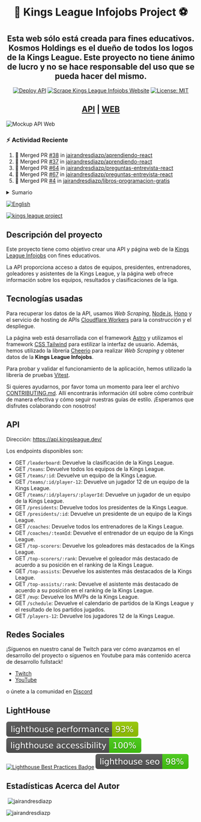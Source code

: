 <div align="center">
<h1>👑 Kings League Infojobs Project ⚽️</h1>
<h2>Esta web sólo está creada para fines educativos. Kosmos Holdings es el dueño de todos los logos de la Kings League. Este proyecto no tiene ánimo de lucro y no se hace responsable del uso que se pueda hacer del mismo.</h2>

[![Deploy API](https://github.com/jairandresdiazp/kings-league-project/actions/workflows/deploy-api.yml/badge.svg?branch=main)](https://github.com/jairandresdiazp/kings-league-project/actions/workflows/deploy-api.yml) [![Scrape Kings League Infojobs Website](https://github.com/jairandresdiazp/kings-league-project/actions/workflows/scrape-kings-league-web.yml/badge.svg?branch=main)](https://github.com/jairandresdiazp/kings-league-project/actions/workflows/scrape-kings-league-web.yml) [![License: MIT](https://img.shields.io/badge/License-MIT-yellow.svg)](https://opensource.org/licenses/MIT)

<h2><a href='https://api.kingsleague.dev/'>API</a> | <a href='https://kingsleague.dev'>WEB</a></h2>
</div>

![Mockup API Web](assets/static/ui-mockup-web-api.png)

### :zap: Actividad Reciente

<!--START_SECTION:activity-->
1. 🎉 Merged PR [#38](https://github.com/jairandresdiazp/aprendiendo-react/pull/38) in [jairandresdiazp/aprendiendo-react](https://github.com/jairandresdiazp/aprendiendo-react)
2. 🎉 Merged PR [#37](https://github.com/jairandresdiazp/aprendiendo-react/pull/37) in [jairandresdiazp/aprendiendo-react](https://github.com/jairandresdiazp/aprendiendo-react)
3. 🎉 Merged PR [#64](https://github.com/jairandresdiazp/preguntas-entrevista-react/pull/64) in [jairandresdiazp/preguntas-entrevista-react](https://github.com/jairandresdiazp/preguntas-entrevista-react)
4. 🎉 Merged PR [#67](https://github.com/jairandresdiazp/preguntas-entrevista-react/pull/67) in [jairandresdiazp/preguntas-entrevista-react](https://github.com/jairandresdiazp/preguntas-entrevista-react)
5. 🎉 Merged PR [#4](https://github.com/jairandresdiazp/libros-programacion-gratis/pull/4) in [jairandresdiazp/libros-programacion-gratis](https://github.com/jairandresdiazp/libros-programacion-gratis)
<!--END_SECTION:activity-->


<details>
  <summary>Sumario</summary>
  <ol>
    <li>
      <a href="#descripción-del-proyecto">Descripción del proyecto</a>
    </li>
    <li>
      <a href="#tecnologías-usadas">Tecnologías usadas</a>
    </li>
    <li><a href="#api">API</a></li>
    <li><a href="#redes-sociales">Redes sociales</a></li>
		<li><a href="#lighthouse">Lighthouse</a></li>
		<li><a href="#estadísticas-acerca-del-autor">Estadísticas Acerca del Autor</a></li>
  </ol>
</details>



[![English](https://img.shields.io/badge/language-English-blue.svg)](README.en.md)

[![kings league project](https://jordinodejs.vercel.app/api/pin/?username=jairandresdiazp&repo=kings-league-project&theme=calm&bg_color=ff7b25&title_color=000000&icon_color=d64161&border_color=d64161&text_color=eeeee4)](https://github.com/jairandresdiazp/kings-league-project)


## Descripción del proyecto

Este proyecto tiene como objetivo crear una API y página web de la [Kings League Infojobs](https://kingsleague.pro) con fines educativos.

La API proporciona acceso a datos de equipos, presidentes, entrenadores, goleadores y asistentes de la Kings League, y la página web ofrece información sobre los equipos, resultados y clasificaciones de la liga.

## Tecnologías usadas

Para recuperar los datos de la API, usamos *Web Scraping*, [Node.js](https://nodejs.org/es/), [Hono](https://honojs.dev/) y el servicio de hosting de APIs [Cloudflare Workers](https://workers.cloudflare.com/) para la construcción y el despliegue.

La página web está desarrollada con el framework [Astro](https://astro.build/) y utilizamos el framework [CSS Tailwind](https://tailwindcss.com/) para estilizar la interfaz de usuario. Además, hemos utilizado la librería [Cheerio](https://github.com/cheeriojs/cheerio) para realizar *Web Scraping* y obtener datos de la **Kings League Infojobs**.

Para probar y validar el funcionamiento de la aplicación, hemos utilizado la librería de pruebas [Vitest](https://vitest.dev/).

Si quieres ayudarnos, por favor toma un momento para leer el archivo [CONTRIBUTING.md](https://github.com/jairandresdiazp/kings-league-project/blob/main/CONTRIBUTING.md). Allí encontrarás información útil sobre cómo contribuír de manera efectiva y cómo seguir nuestras guías de estilo. ¡Esperamos que disfrutes colaborando con nosotros!

## API

Dirección: https://api.kingsleague.dev/

Los endpoints disponibles son:

- GET `/leaderboard`: Devuelve la clasificación de la Kings League.
- GET `/teams`: Devuelve todos los equipos de la Kings League.
- GET `/teams/:id`: Devuelve un equipo de la Kings League.
- GET `/teams/:id/player-12`: Devuelve un jugador 12 de un equipo de la Kings League.
- GET `/teams/:id/players/:playerId`: Devuelve un jugador de un equipo de la Kings League.
- GET `/presidents`: Devuelve todos los presidentes de la Kings League.
- GET `/presidents/:id`: Devuelve un presidente de un equipo de la Kings League.
- GET `/coaches`: Devuelve todos los entrenadores de la Kings League.
- GET `/coaches/:teamId`: Devuelve el entrenador de un equipo de la Kings League.
- GET `/top-scorers`: Devuelve los goleadores más destacados de la Kings League.
- GET `/top-scorers/:rank`: Devuelve el goleador más destacado de acuerdo a su posición en el ranking de la Kings League.
- GET `/top-assists`: Devuelve los asistentes más destacados de la Kings League.
- GET `/top-assists/:rank`: Devuelve el asistente más destacado de acuerdo a su posición en el ranking de la Kings League.
- GET `/mvp`: Devuelve los MVPs de la Kings League.
- GET `/schedule`: Devuelve el calendario de partidos de la Kings League y el resultado de los partidos jugados.
- GET `/players-12`: Devuelve los jugadores 12 de la Kings League.

## Redes Sociales

¡Síguenos en nuestro canal de Twitch para ver cómo avanzamos en el desarrollo del proyecto o síguenos en Youtube para más contenido acerca de desarrollo fullstack!

- [Twitch](https://twitch.tv/jairandresdiazp)
- [YouTube](https://www.youtube.com/c/jairandresdiazp)

o únete a la comunidad en [Discord](https://discord.gg/jairandresdiazp)

## LightHouse

[![Lighthouse Performance Badge](./test_results/lighthouse_performance.svg)](https://github.com/jairandresdiazp/kings-league-project)
[![Lighthouse Accessibility Badge](./test_results/lighthouse_accessibility.svg)](https://github.com/jairandresdiazp/kings-league-project)
[![Lighthouse Best Practices Badge](./test_results/lighthouse_best-practices.svg)](https://github.com/jairandresdiazp/kings-league-project)
[![Lighthouse SEO Badge](./test_results/lighthouse_seo.svg)](https://github.com/jairandresdiazp/kings-league-project)

## Estadísticas Acerca del Autor

<p>&nbsp;<img align="center" src="https://jordinodejs.vercel.app/api?username=jairandresdiazp&show_icons=true&locale=es&theme=calm" alt="jairandresdiazp" /></p>

<p><img align="left" src="https://jordinodejs.vercel.app/api/top-langs?username=jairandresdiazp&show_icons=true&locale=es&layout=compact&theme=calm&langs_count=8&hide=php,coffeescript" alt="jairandresdiazp" /></p>
